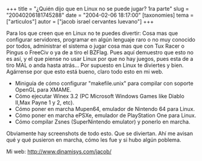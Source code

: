 +++
title = "¿Quién dijo que en Linux no se puede jugar?  1ra parte"
slug = "20040206181745288"
date = "2004-02-06 18:17:00"
[taxonomies]
tema = ["articulos"]
autor = ["jacob israel cervantes luevano"]
+++

Para los que creen que en Linux no te puedes divertir: Cosa mas que
configurar servidores, programar en algún lenguaje raro o no muy
conocido por todos, administrar el sistema o jugar cosa mas que con Tux
Racer o Pingus o FreeCiv o ya de a tiro el BZFlag. Pues aquí demuestro
que esto no es así, y el que piense no usar Linux por que no hay juegos,
pues esta de a tiro MAL o anda hasta atrás... Por supuesto en Linux te
diviertes y bien. Agárrense por que esto está bueno, claro todo esto en
mi web.

<!-- more -->
-   Miniguía de cómo configurar "makefile.unix" para compilar con
    soporte OpenGL para XMAME.
-   Cómo ejecutar Winex 3.2 (PC Microsoft Windows Games like Diablo
    II,Max Payne 1 y 2, etc).
-   Cómo poner en marcha Mupen64, emulador de Nintendo 64 para Linux.
-   Cómo poner en marcha ePSXe, emulador de PlayStation One para Linux.
-   Cómo compilar Zsnes (SuperNintendo emulator) y ponerlo en marcha.

Obviamente hay screenshots de todo esto. Que se diviertan. Ahí me avisan
qué y qué pusieron en marcha, cómo les fue y si hubo algún poblema.

Mi web: <http://www.dinamisys.com/jacob/>

